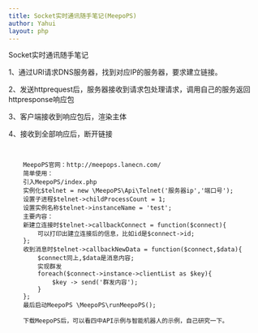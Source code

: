 ```yaml
---
title: Socket实时通讯随手笔记(MeepoPS)
author: Yahui
layout: php
---
```


Socket实时通讯随手笔记

1、通过URl请求DNS服务器，找到对应IP的服务器，要求建立链接。

2、发送httprequest后，服务器接收到请求包处理请求，调用自己的服务返回httpresponse响应包

3、客户端接收到响应包后，渲染主体

4、接收到全部响应后，断开链接

<span class="image featured"><img src="{{ 'assets/images/other/IIS-rewrite.jpg' | relative_url }}" alt="" /></span>

<pre><code>
	MeepoPS官网：http://meepops.lanecn.com/
	简单使用：
	引入MeepoPS/index.php
	实例化$telnet = new \MeepoPS\Api\Telnet('服务器ip','端口号');
	设置子进程$telnet->childProcessCount = 1;
	设置实例名称$telnet->instanceName = 'test';
	主要内容：
	新建立连接时$telnet->callbackConnect = function($connect){
		可以打印出建立连接后的信息，比如id是$connect->id;
	};
	收到消息时$telnet->callbackNewData = function($connect,$data){
		$connect同上,$data是消息内容;
		实现群发
		foreach($connect->instance->clientList as $key){
			$key -> send('群发内容');
		}
	};
	最后启动MeepoPS \MeepoPS\runMeepoPS();

	下载MeepoPS后，可以看四中API示例与智能机器人的示例，自己研究一下。
</code></pre>